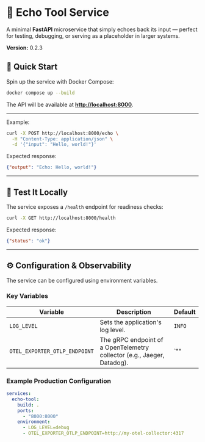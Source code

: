 # 🔄 Echo Tool Service

A minimal **FastAPI** microservice that simply echoes back its input — perfect for testing, debugging, or serving as a placeholder in larger systems.

**Version:** 0.2.3

## 🚀 Quick Start

Spin up the service with Docker Compose:

```bash
docker compose up --build
```

The API will be available at **[http://localhost:8000](http://localhost:8000)**.

---

Example:

```bash
curl -X POST http://localhost:8000/echo \
  -H "Content-Type: application/json" \
  -d '{"input": "Hello, world!"}'
```

Expected response:

```json
{"output": "Echo: Hello, world!"}
```

---

## 🧪 Test It Locally

The service exposes a `/health` endpoint for readiness checks:

```bash
curl -X GET http://localhost:8000/health
```

Expected response:

```json
{"status": "ok"}
```

---

## ⚙️ Configuration & Observability

The service can be configured using environment variables.

### Key Variables

| Variable                      | Description                                                                | Default                 |
| ----------------------------- | -------------------------------------------------------------------------- | ----------------------- |
| `LOG_LEVEL`                   | Sets the application's log level.                                          | `INFO`                  |
| `OTEL_EXPORTER_OTLP_ENDPOINT` | The gRPC endpoint of a OpenTelemetry collector (e.g., Jaeger, Datadog). | `"" |

### Example Production Configuration

```yaml
services:
  echo-tool:
    build: .
    ports:
      - "8000:8000"
    environment:
      - LOG_LEVEL=debug
      - OTEL_EXPORTER_OTLP_ENDPOINT=http://my-otel-collector:4317
```
